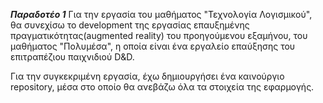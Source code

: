 
***Παραδοτέο 1*** 
Για την εργασία του μαθήματος "Τεχνολογία Λογισμικού", θα συνεχίσω το development 
της εργασίας επαυξημένης πραγματικότητας(augmented reality) του προηγούμενου εξαμήνου, του 
μαθήματος "Πολυμέσα", η οποία είναι ένα εργαλείο επαύξησης του επιτραπέζιου παιχνιδιού D&D. 

Για την συγκεκριμένη εργασία, έχω δημιουργήσει ένα καινούργιο repository, μέσα στο οποίο θα
ανεβάζω όλα τα στοιχεία της εφαρμογής.

